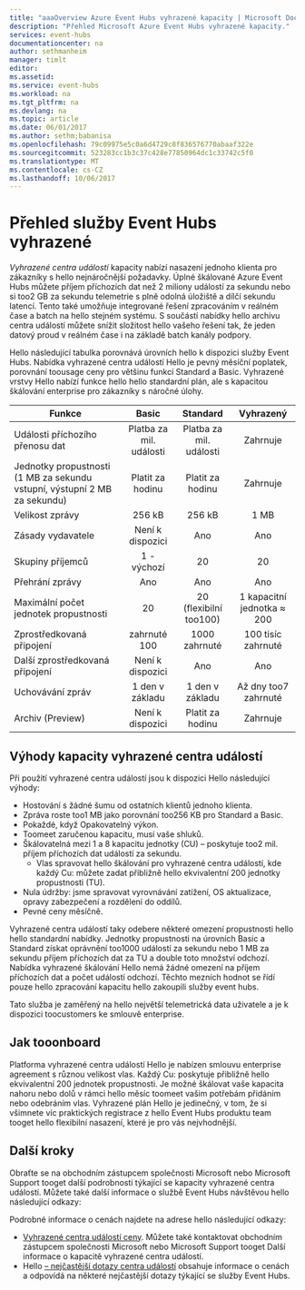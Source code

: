 ```yaml
---
title: "aaaOverview Azure Event Hubs vyhrazené kapacity | Microsoft Docs"
description: "Přehled Microsoft Azure Event Hubs vyhrazené kapacity."
services: event-hubs
documentationcenter: na
author: sethmanheim
manager: timlt
editor: 
ms.assetid: 
ms.service: event-hubs
ms.workload: na
ms.tgt_pltfrm: na
ms.devlang: na
ms.topic: article
ms.date: 06/01/2017
ms.author: sethm;babanisa
ms.openlocfilehash: 79c09975e5c0a6d4729c8f836576770abaaf322e
ms.sourcegitcommit: 523283cc1b3c37c428e77850964dc1c33742c5f0
ms.translationtype: MT
ms.contentlocale: cs-CZ
ms.lasthandoff: 10/06/2017
---
```

# <a name="overview-of-event-hubs-dedicated"></a>Přehled služby Event Hubs vyhrazené

*Vyhrazené centra událostí* kapacity nabízí nasazení jednoho klienta pro zákazníky s hello nejnáročnější požadavky. Úplné škálované Azure Event Hubs můžete příjem příchozích dat než 2 miliony událostí za sekundu nebo si too2 GB za sekundu telemetrie s plně odolná úložiště a dílčí sekundu latencí. Tento také umožňuje integrované řešení zpracováním v reálném čase a batch na hello stejném systému. S součástí nabídky hello archivu centra událostí můžete snížit složitost hello vašeho řešení tak, že jeden datový proud v reálném čase i na základě batch kanály podpory.

Hello následující tabulka porovnává úrovních hello k dispozici služby Event Hubs. Nabídka vyhrazené centra událostí Hello je pevný měsíční poplatek, porovnání toousage ceny pro většinu funkcí Standard a Basic. Vyhrazené vrstvy Hello nabízí funkce hello hello standardní plán, ale s kapacitou škálování enterprise pro zákazníky s náročné úlohy. 

| Funkce | Basic | Standard | Vyhrazený |
| --- |:---:|:---:|:---:|
| Události příchozího přenosu dat | Platba za mil. události | Platba za mil. události | Zahrnuje |
| Jednotky propustnosti (1 MB za sekundu vstupní, výstupní 2 MB za sekundu) | Platit za hodinu | Platit za hodinu | Zahrnuje |
| Velikost zprávy | 256 kB | 256 kB | 1 MB |
| Zásady vydavatele | Není k dispozici | Ano | Ano |     
| Skupiny příjemců | 1 - výchozí | 20 | 20 |
| Přehrání zprávy | Ano | Ano | Ano |
| Maximální počet jednotek propustnosti | 20 | 20 (flexibilní too100)  | 1 kapacitní jednotka ≈ 200 |
| Zprostředkovaná připojení | zahrnuté 100 | 1000 zahrnuté | 100 tisíc zahrnuté |
| Další zprostředkovaná připojení | Není k dispozici | Ano | Ano |
| Uchovávání zpráv | 1 den v základu | 1 den v základu | Až dny too7 zahrnuté |
| Archiv (Preview) | Není k dispozici   | Platit za hodinu | Zahrnuje |

## <a name="benefits-of-event-hubs-dedicated-capacity"></a>Výhody kapacity vyhrazené centra událostí

Při použití vyhrazené centra událostí jsou k dispozici Hello následující výhody:

* Hostování s žádné šumu od ostatních klientů jednoho klienta.
* Zpráva roste too1 MB jako porovnání too256 KB pro Standard a Basic.
* Pokaždé, když Opakovatelný výkon.
* Toomeet zaručenou kapacitu, musí vaše shluků.
* Škálovatelná mezi 1 a 8 kapacitu jednotky (CU) – poskytuje too2 mil. příjem příchozích dat událostí za sekundu.
  * Vlas spravovat hello škálování pro vyhrazené centra událostí, kde každý Cu: můžete zadat přibližně hello ekvivalentní 200 jednotky propustnosti (TU).
* Nula údržby: jsme spravovat vyrovnávání zatížení, OS aktualizace, opravy zabezpečení a rozdělení do oddílů.
* Pevné ceny měsíčně.

Vyhrazené centra událostí taky odebere některé omezení propustnosti hello hello standardní nabídky. Jednotky propustnosti na úrovních Basic a Standard získat oprávnění too1000 událostí za sekundu nebo 1 MB za sekundu příjem příchozích dat za TU a double toto množství odchozí. Nabídka vyhrazené škálování Hello nemá žádné omezení na příjem příchozích dat a počet událostí odchozí. Těchto mezních hodnot se řídí pouze hello zpracování kapacitu hello zakoupili služby event hubs.

Tato služba je zaměřený na hello největší telemetrická data uživatele a je k dispozici toocustomers ke smlouvě enterprise.

## <a name="how-tooonboard"></a>Jak tooonboard

Platforma vyhrazené centra událostí Hello je nabízen smlouvu enterprise agreement s různou velikost vlas. Každý Cu: poskytuje přibližně hello ekvivalentní 200 jednotek propustnosti. Je možné škálovat vaše kapacita nahoru nebo dolů v rámci hello měsíc toomeet vašim potřebám přidáním nebo odebráním vlas. Vyhrazené plán Hello je jedinečný, v tom, že si všimnete víc praktických registrace z hello Event Hubs produktu team tooget hello flexibilní nasazení, které je pro vás nejvhodnější. 

## <a name="next-steps"></a>Další kroky
Obraťte se na obchodním zástupcem společnosti Microsoft nebo Microsoft Support tooget další podrobnosti týkající se kapacity vyhrazené centra událostí. Můžete také další informace o službě Event Hubs návštěvou hello následující odkazy:

Podrobné informace o cenách najdete na adrese hello následující odkazy:

- [Vyhrazené centra událostí ceny](https://azure.microsoft.com/pricing/details/event-hubs/). Můžete také kontaktovat obchodním zástupcem společnosti Microsoft nebo Microsoft Support tooget Další informace o kapacitě vyhrazené centra událostí.
- Hello [– nejčastější dotazy centra událostí](event-hubs-faq.md) obsahuje informace o cenách a odpovídá na některé nejčastější dotazy týkající se služby Event Hubs. 
